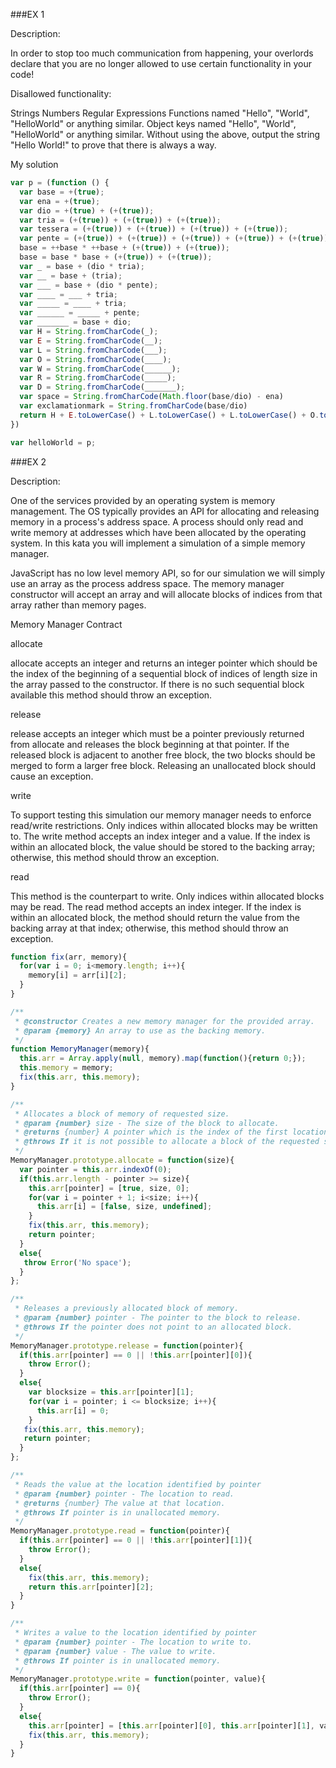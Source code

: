 ###EX 1

Description:

In order to stop too much communication from happening, your overlords declare that you are no longer allowed to use certain functionality in your code!

Disallowed functionality:

Strings
Numbers
Regular Expressions
Functions named "Hello", "World", "HelloWorld" or anything similar.
Object keys named "Hello", "World", "HelloWorld" or anything similar.
Without using the above, output the string "Hello World!" to prove that there is always a way.

My solution

```javascript
var p = (function () {
  var base = +(true);
  var ena = +(true);
  var dio = +(true) + (+(true));
  var tria = (+(true)) + (+(true)) + (+(true));
  var tessera = (+(true)) + (+(true)) + (+(true)) + (+(true));
  var pente = (+(true)) + (+(true)) + (+(true)) + (+(true)) + (+(true));
  base = ++base * ++base + (+(true)) + (+(true));
  base = base * base + (+(true)) + (+(true));
  var _ = base + (dio * tria);
  var __ = base + (tria);
  var ___ = base + (dio * pente);
  var ____ = ___ + tria;
  var _____ = ____ + tria;
  var ______ = _____ + pente;
  var _______ = base + dio;
  var H = String.fromCharCode(_);
  var E = String.fromCharCode(__);
  var L = String.fromCharCode(___);
  var O = String.fromCharCode(____);
  var W = String.fromCharCode(______);
  var R = String.fromCharCode(_____);
  var D = String.fromCharCode(_______);
  var space = String.fromCharCode(Math.floor(base/dio) - ena)
  var exclamationmark = String.fromCharCode(base/dio)
  return H + E.toLowerCase() + L.toLowerCase() + L.toLowerCase() + O.toLowerCase() + space + W + O.toLowerCase() + R.toLowerCase() + L.toLowerCase() + D.toLowerCase() + exclamationmark;
})

var helloWorld = p;

```

###EX 2

Description:

One of the services provided by an operating system is memory management. The OS typically provides an API for allocating and releasing memory in a process's address space. A process should only read and write memory at addresses which have been allocated by the operating system. In this kata you will implement a simulation of a simple memory manager.

JavaScript has no low level memory API, so for our simulation we will simply use an array as the process address space. The memory manager constructor will accept an array and will allocate blocks of indices from that array rather than memory pages.

Memory Manager Contract

allocate

allocate accepts an integer and returns an integer pointer which should be the index of the beginning of a sequential block of indices of length size in the array passed to the constructor. If there is no such sequential block available this method should throw an exception.

release

release accepts an integer which must be a pointer previously returned from allocate and releases the block beginning at that pointer. If the released block is adjacent to another free block, the two blocks should be merged to form a larger free block. Releasing an unallocated block should cause an exception.

write

To support testing this simulation our memory manager needs to enforce read/write restrictions. Only indices within allocated blocks may be written to. The write method accepts an index integer and a value. If the index is within an allocated block, the value should be stored to the backing array; otherwise, this method should throw an exception.

read

This method is the counterpart to write. Only indices within allocated blocks may be read. The read method accepts an index integer. If the index is within an allocated block, the method should return the value from the backing array at that index; otherwise, this method should throw an exception.

```javascript
function fix(arr, memory){
  for(var i = 0; i<memory.length; i++){
    memory[i] = arr[i][2];
  }
}

/**
 * @constructor Creates a new memory manager for the provided array.
 * @param {memory} An array to use as the backing memory.
 */
function MemoryManager(memory){
  this.arr = Array.apply(null, memory).map(function(){return 0;});
  this.memory = memory;
  fix(this.arr, this.memory);
}

/**
 * Allocates a block of memory of requested size.
 * @param {number} size - The size of the block to allocate.
 * @returns {number} A pointer which is the index of the first location in the allocated block.
 * @throws If it is not possible to allocate a block of the requested size.
 */
MemoryManager.prototype.allocate = function(size){
  var pointer = this.arr.indexOf(0);
  if(this.arr.length - pointer >= size){
    this.arr[pointer] = [true, size, 0];
    for(var i = pointer + 1; i<size; i++){
      this.arr[i] = [false, size, undefined];
    }
    fix(this.arr, this.memory);
    return pointer;
  }
  else{
   throw Error('No space');
  }
};

/**
 * Releases a previously allocated block of memory.
 * @param {number} pointer - The pointer to the block to release.
 * @throws If the pointer does not point to an allocated block.
 */
MemoryManager.prototype.release = function(pointer){
  if(this.arr[pointer] == 0 || !this.arr[pointer][0]){
    throw Error();
  }
  else{
    var blocksize = this.arr[pointer][1];
    for(var i = pointer; i <= blocksize; i++){
      this.arr[i] = 0;
    }
   fix(this.arr, this.memory);
   return pointer;
  }
};

/**
 * Reads the value at the location identified by pointer
 * @param {number} pointer - The location to read.
 * @returns {number} The value at that location.
 * @throws If pointer is in unallocated memory.
 */
MemoryManager.prototype.read = function(pointer){
  if(this.arr[pointer] == 0 || !this.arr[pointer][1]){
    throw Error();
  }
  else{
    fix(this.arr, this.memory);
    return this.arr[pointer][2];
  }
}

/**
 * Writes a value to the location identified by pointer
 * @param {number} pointer - The location to write to.
 * @param {number} value - The value to write.
 * @throws If pointer is in unallocated memory.
 */
MemoryManager.prototype.write = function(pointer, value){
  if(this.arr[pointer] == 0){
    throw Error();
  }
  else{
    this.arr[pointer] = [this.arr[pointer][0], this.arr[pointer][1], value]
    fix(this.arr, this.memory);
  }
}
```
